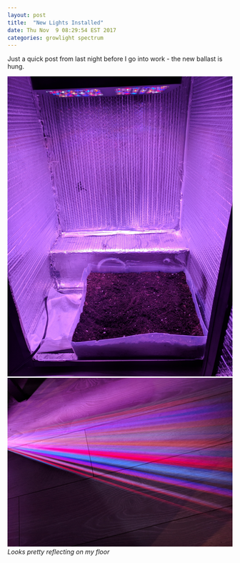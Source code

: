 ```yaml
---
layout: post
title:  "New Lights Installed"
date: Thu Nov  9 08:29:54 EST 2017
categories: growlight spectrum
---
```

Just a quick post from last night before I go into work - the new ballast is hung.

<img src="/images/fulls/inside.jpg"  class="fit image "/>

<img src="/images/fulls/spectrum.jpg" class="fit image" />
<em>Looks pretty reflecting on my floor</em>


